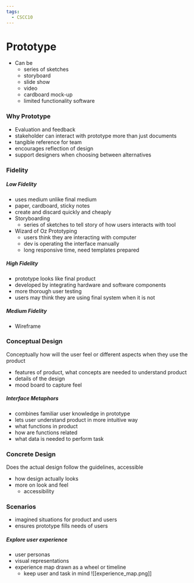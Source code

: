 ```yaml
---
tags:
  - CSCC10
---
```

# Prototype
- Can be
	- series of sketches
	- storyboard
	- slide show
	- video
	- cardboard mock-up
	- limited functionality software
### Why Prototype
- Evaluation and feedback
- stakeholder can interact with prototype more than just documents
- tangible reference for team
- encourages reflection of design
- support designers when choosing between alternatives

### Fidelity
##### Low Fidelity
- uses medium unlike final medium
- paper, cardboard, sticky notes
- create and discard quickly and cheaply
- Storyboarding
	-  series of sketches to tell story of how users interacts with tool
- Wizard of Oz Prototyping
	- users think they are interacting with computer
	- dev is operating the interface manually 
	- long responsive time, need templates prepared
##### High Fidelity
- prototype looks like final product
- developed by integrating hardware and software components
- more thorough user testing 
- users may think they are using final system when it is not

##### Medium Fidelity
- Wireframe

### Conceptual Design
Conceptually how will the user feel or different aspects when they use the product
- features of product, what concepts are needed to understand product
- details of the design
- mood board to capture feel

##### Interface Metaphors
- combines familiar user knowledge in prototype
- lets user understand product in more intuitive way
- what functions in product
- how are functions related
- what data is needed to perform task

### Concrete Design
Does the actual design follow the guidelines, accessible
- how design actually looks
- more on look and feel
	- accessibility
 
### Scenarios
- imagined situations for product and users
- ensures prototype fills needs of users
##### Explore user experience
- user personas
- visual representations
- experience map drawn as a wheel or timeline
	- keep user and task in mind
![[experience_map.png]]